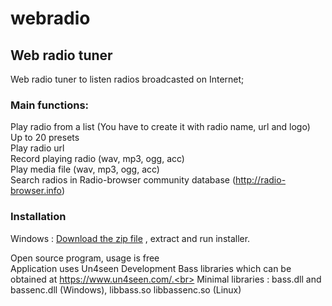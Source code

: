 # webradio
## Web radio tuner
 
Web radio tuner to listen radios broadcasted on Internet;
 
### Main functions:

Play radio from a list (You have to create it with radio name, url and logo)<br>
Up to 20 presets<br>
Play radio url<br>
Record playing radio (wav, mp3, ogg, acc)<br>
Play media file (wav, mp3, ogg, acc)<br>
Search radios in  Radio-browser community database (http://radio-browser.info)

### Installation

Windows : [Download the zip file](https://github.com/bb84000/webradio/raw/main/webradio.zip) , extract and run installer.

Open source program, usage is free<br>
Application uses Un4seen Development Bass libraries which can be obtained at https://www.un4seen.com/.<br>
Minimal libraries : bass.dll and bassenc.dll (Windows), libbass.so libbassenc.so (Linux)
